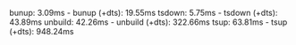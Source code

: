 bunup: 3.09ms - bunup (+dts): 19.55ms
tsdown: 5.75ms - tsdown (+dts): 43.89ms
unbuild: 42.26ms - unbuild (+dts): 322.66ms
tsup: 63.81ms - tsup (+dts): 948.24ms